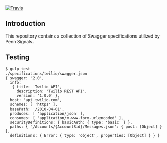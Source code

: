 [![Travis](https://img.shields.io/travis/pennsignals/swagger-specifications.svg?style=flat-square)](https://travis-ci.org/pennsignals/swagger-specifications)

## Introduction

This repository contains a collection of Swagger specifications utilized by Penn Signals.

## Testing

    $ gulp test
    ./specifications/twilio/swagger.json
    { swagger: '2.0',
      info:
       { title: 'Twilio API',
         description: 'Twilio REST API',
         version: '1.0.0' },
      host: 'api.twilio.com',
      schemes: [ 'https' ],
      basePath: '/2010-04-01',
      produces: [ 'application/json' ],
      consumes: [ 'application/x-www-form-urlencoded' ],
      securityDefinitions: { basicAuth: { type: 'basic' } },
      paths: { '/Accounts/{AccountSid}/Messages.json': { post: [Object] } },
      definitions: { Error: { type: 'object', properties: [Object] } } }

